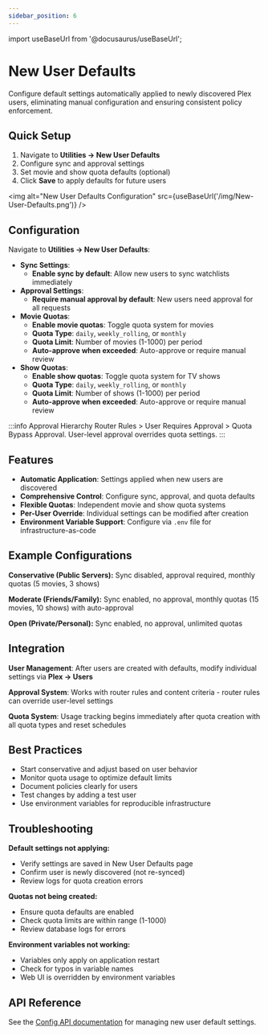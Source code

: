 ```yaml
---
sidebar_position: 6
---
```


import useBaseUrl from '@docusaurus/useBaseUrl';

# New User Defaults

Configure default settings automatically applied to newly discovered Plex users, eliminating manual configuration and ensuring consistent policy enforcement.

## Quick Setup

1. Navigate to **Utilities → New User Defaults**
2. Configure sync and approval settings
3. Set movie and show quota defaults (optional)
4. Click **Save** to apply defaults for future users

<img alt="New User Defaults Configuration" src={useBaseUrl('/img/New-User-Defaults.png')} />

## Configuration

Navigate to **Utilities → New User Defaults**:

- **Sync Settings**:
  - **Enable sync by default**: Allow new users to sync watchlists immediately
- **Approval Settings**:
  - **Require manual approval by default**: New users need approval for all requests
- **Movie Quotas**:
  - **Enable movie quotas**: Toggle quota system for movies
  - **Quota Type**: `daily`, `weekly_rolling`, or `monthly`
  - **Quota Limit**: Number of movies (1-1000) per period
  - **Auto-approve when exceeded**: Auto-approve or require manual review
- **Show Quotas**:
  - **Enable show quotas**: Toggle quota system for TV shows
  - **Quota Type**: `daily`, `weekly_rolling`, or `monthly`
  - **Quota Limit**: Number of shows (1-1000) per period
  - **Auto-approve when exceeded**: Auto-approve or require manual review

:::info Approval Hierarchy
Router Rules > User Requires Approval > Quota Bypass Approval. User-level approval overrides quota settings.
:::

## Features

- **Automatic Application**: Settings applied when new users are discovered
- **Comprehensive Control**: Configure sync, approval, and quota defaults
- **Flexible Quotas**: Independent movie and show quota systems
- **Per-User Override**: Individual settings can be modified after creation
- **Environment Variable Support**: Configure via `.env` file for infrastructure-as-code

## Example Configurations

**Conservative (Public Servers):**
Sync disabled, approval required, monthly quotas (5 movies, 3 shows)

**Moderate (Friends/Family):**
Sync enabled, no approval, monthly quotas (15 movies, 10 shows) with auto-approval

**Open (Private/Personal):**
Sync enabled, no approval, unlimited quotas

## Integration

**User Management**: After users are created with defaults, modify individual settings via **Plex → Users**

**Approval System**: Works with router rules and content criteria - router rules can override user-level settings

**Quota System**: Usage tracking begins immediately after quota creation with all quota types and reset schedules

## Best Practices

- Start conservative and adjust based on user behavior
- Monitor quota usage to optimize default limits
- Document policies clearly for users
- Test changes by adding a test user
- Use environment variables for reproducible infrastructure

## Troubleshooting

**Default settings not applying:**
- Verify settings are saved in New User Defaults page
- Confirm user is newly discovered (not re-synced)
- Review logs for quota creation errors

**Quotas not being created:**
- Ensure quota defaults are enabled
- Check quota limits are within range (1-1000)
- Review database logs for errors

**Environment variables not working:**
- Variables only apply on application restart
- Check for typos in variable names
- Web UI is overridden by environment variables

## API Reference

See the [Config API documentation](/docs/api/update-config) for managing new user default settings.